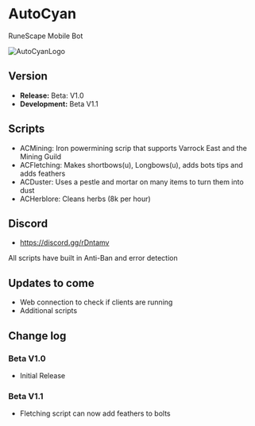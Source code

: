 # AutoCyan
RuneScape Mobile Bot

![AutoCyanLogo](https://imgur.com/p4Dd91s)

## Version
- **Release:** Beta: V1.0
- **Development:** Beta V1.1

## Scripts
- ACMining: Iron powermining scrip that supports Varrock East and the Mining Guild
- ACFletching: Makes shortbows(u), Longbows(u), adds bots tips and adds feathers
- ACDuster: Uses a pestle and mortar on many items to turn them into dust
- ACHerblore: Cleans herbs (8k per hour)

## Discord 
- https://discord.gg/rDntamv

All scripts have built in Anti-Ban and error detection

## Updates to come
- Web connection to check if clients are running
- Additional scripts

## Change log
### Beta V1.0
 - Initial Release
### Beta V1.1
- Fletching script can now add feathers to bolts
